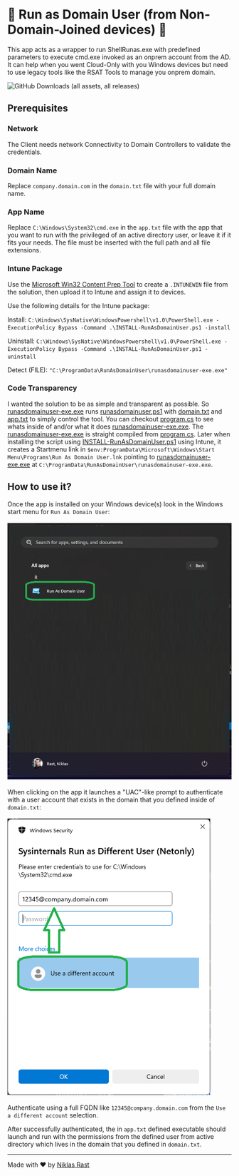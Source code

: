 # 🛫 Run as Domain User (from Non-Domain-Joined devices) 🛫

This app acts as a wrapper to run ShellRunas.exe with predefined parameters to execute cmd.exe invoked as an onprem account from the AD. It can help when you went Cloud-Only with you Windows devices but need to use legacy tools like the RSAT Tools to manage you onprem domain.

![GitHub Downloads (all assets, all releases)](https://img.shields.io/github/downloads/niklasrst/windows-runasdomainuser/total)

## Prerequisites

### Network
The Client needs network Connectivity to Domain Controllers to validate the credentials.

### Domain Name
Replace `company.domain.com` in the `domain.txt` file with your full domain name.

### App Name
Replace `C:\Windows\System32\cmd.exe` in the `app.txt` file with the app that you want to run with the privileged of an active directory user, or leave it if it fits your needs. The file must be inserted with the full path and all file extensions.

### Intune Package
Use the [Microsoft Win32 Content Prep Tool](https://github.com/microsoft/Microsoft-Win32-Content-Prep-Tool) to create a `.INTUNEWIN` file from the solution, then upload it to Intune and assign it to devices.

Use the following details for the Intune package:

Install: `C:\Windows\SysNative\WindowsPowershell\v1.0\PowerShell.exe -ExecutionPolicy Bypass -Command .\INSTALL-RunAsDomainUser.ps1 -install`

Uninstall: `C:\Windows\SysNative\WindowsPowershell\v1.0\PowerShell.exe -ExecutionPolicy Bypass -Command .\INSTALL-RunAsDomainUser.ps1 -uninstall`

Detect (FILE): `"C:\ProgramData\RunAsDomainUser\runasdomainuser-exe.exe"`

### Code Transparency
I wanted the solution to be as simple and transparent as possible. So [runasdomainuser-exe.exe](/runasdomainuser-exe/bin/Release/net9.0/runasdomainuser-exe.exe) runs [runasdomainuser.ps1](/runasdomainuser.ps1) with [domain.txt](/domain.txt) and [app.txt](/app.txt) to simply control the tool. You can checkout [program.cs](/runasdomainuser-exe/Program.cs) to see whats inside of and/or what it does [runasdomainuser-exe.exe](/runasdomainuser-exe/bin/Release/net9.0/runasdomainuser-exe.exe). The [runasdomainuser-exe.exe](/runasdomainuser-exe/bin/Release/net9.0/runasdomainuser-exe.exe) is straight compiled from [program.cs](/runasdomainuser-exe/Program.cs). Later when installing the script using [INSTALL-RunAsDomainUser.ps1](/INSTALL-RunAsDomainUser.ps1) using Intune, it creates a Startmenu link in `$env:ProgramData\Microsoft\Windows\Start Menu\Programs\Run As Domain User.lnk` pointing to [runasdomainuser-exe.exe](/runasdomainuser-exe/bin/Release/net9.0/runasdomainuser-exe.exe) at `C:\ProgramData\RunAsDomainUser\runasdomainuser-exe.exe`.


## How to use it?

Once the app is installed on your Windows device(s) look in the Windows start menu for `Run As Domain User`:<br><br>
![runasdomainuser](./assets/1.png)
<br><br>
When clicking on the app it launches a "UAC"-like prompt to authenticate with a user account that exists in the domain that you defined inside of `domain.txt`:<br><br>
![runasdomainuser](./assets/2.png)<br><br>
Authenticate using a full FQDN like `12345@company.domain.com` from the `Use a different account` selection.

After successfully authenticated, the in `app.txt` defined executable should launch and run with the permissions from the defined user from active directory which lives in the domain that you defined in `domain.txt`.


---

Made with ❤️ by [Niklas Rast](https://github.com/niklasrst)

